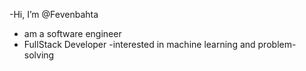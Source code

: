 -Hi, I’m @Fevenbahta
- am a software engineer
- FullStack Developer
-interested in machine learning and problem-solving 



<!---
Fevenbahta/Fevenbahta is a ✨ special ✨ repository because its `README.md` (this file) appears on your GitHub profile.
You can click the Preview link to take a look at your changes.
--->

